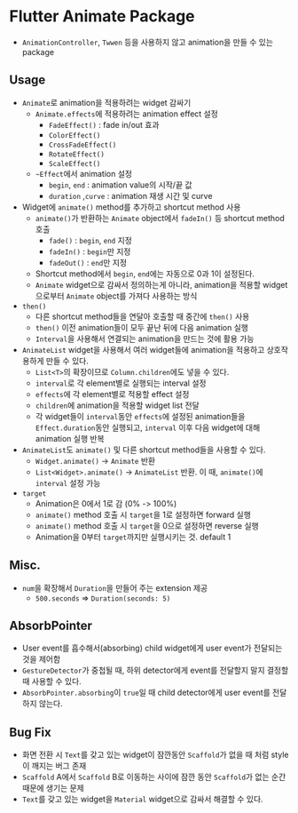 # Flutter Animate Package

- `AnimationController`, `Twwen` 등을 사용하지 않고 animation을 만들 수 있는 package

## Usage

- `Animate`로 animation을 적용하려는 widget 감싸기
  - `Animate.effects`에 적용하려는 animation effect 설정
    - `FadeEffect()` : fade in/out 효과
    - `ColorEffect()`
    - `CrossFadeEffect()`
    - `RotateEffect()`
    - `ScaleEffect()`
  - `~Effect`에서 animation 설정
    - `begin`, `end` : animation value의 시작/끝 값
    - `duration` ,`curve` : animation 재생 시간 및 curve
- Widget에 `animate()` method를 추가하고 shortcut method 사용
  - `animate()`가 반환하는 `Animate` object에서 `fadeIn()` 등 shortcut method 호출
    - `fade()` : `begin`, `end` 지정
    - `fadeIn()` : `begin`만 지정
    - `fadeOut()` : `end`만 지정
  - Shortcut method에서 `begin`, `end`에는 자동으로 0과 1이 설정된다.
  - `Animate` widget으로 감싸서 정의하는게 아니라, animation을 적용할 widget으로부터 `Animate` object를 가져다 사용하는 방식
- `then()`
  - 다른 shortcut method들을 연달아 호출할 때 중간에 `then()` 사용
  - `then()` 이전 animation들이 모두 끝난 뒤에 다음 animation 실행
  - `Interval`을 사용해서 연결되는 animation을 만드는 것에 활용 가능
- `AnimateList` widget을 사용해서 여러 widget들에 animation을 적용하고 상호작용하게 만들 수 있다.
  - `List<T>`의 확장이므로 `Column.children`에도 넣을 수 있다.
  - `interval`로 각 element별로 실행되는 interval 설정
  - `effects`에 각 element별로 적용할 effect 설정
  - `children`에 animation을 적용할 widget list 전달
  - 각 widget들이 `interval`동안 `effects`에 설정된 animation들을 `Effect.duration`동안 실행되고, `interval` 이후 다음 widget에 대해 animation 실행 반복
- `AnimateList`도 `animate()` 및 다른 shortcut method들을 사용할 수 있다.
  - `Widget.animate()` -> `Animate` 반환
  - `List<Widget>.animate()` -> `AnimateList` 반환. 이 때, `animate()`에 `interval` 설정 가능
- `target`
  - Animation은 0에서 1로 감 (0% -> 100%)
  - `animate()` method 호출 시 `target`을 1로 설정하면 forward 실행
  - `animate()` method 호출 시 `target`을 0으로 설정하면 reverse 실행
  - Animation을 0부터 `target`까지만 실행시키는 것. default 1

## Misc.

- `num`을 확장해서 `Duration`을 만들어 주는 extension 제공
  - `500.seconds` => `Duration(seconds: 5)`

## AbsorbPointer

- User event를 흡수해서(absorbing) child widget에게 user event가 전달되는 것을 제어함
- `GestureDetector`가 중첩될 때, 하위 detector에게 event를 전달할지 말지 결정할 때 사용할 수 있다.
- `AbsorbPointer.absorbing`이 `true`일 때 child detector에게 user event를 전달하지 않는다.

## Bug Fix

- 화면 전환 시 `Text`를 갖고 있는 widget이 잠깐동안 `Scaffold`가 없을 때 처럼 style이 깨지는 버그 존재
- `Scaffold` A에서 `Scaffold` B로 이동하는 사이에 잠깐 동안 `Scaffold`가 없는 순간 때문에 생기는 문제
- `Text`를 갖고 있는 widget을 `Material` widget으로 감싸서 해결할 수 있다.
